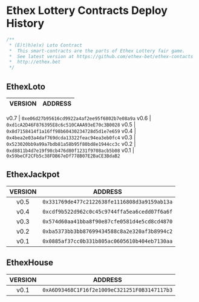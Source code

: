 # Ethex Lottery Contracts Deploy History
```javascript
/**
 * (E)t)h)e)x) Loto Contract 
 *  This smart-contracts are the parts of Ethex Lottery fair game.
 *  See latest version at https://github.com/ethex-bet/ethex-contacts 
 *  http://ethex.bet
 */
```
## EthexLoto

VERSION | ADDRESS
:------:|:------:

v0.7 | ```0xe06d27b95616cd9922a4af2ee95f6802b7e08a9a```
v0.6 | ```0xd1cA2D46F876395E8c6c510CAAA93eE70c3B0028```
v0.5 | ```0x8d7158414f1a16ff98b60430234728d5d1e7e659```
v0.4 | ```0x4bea2e03a4daf769dcda13322feac94ea3eb0fc4```
v0.3 | ```0x523020bb9a99a7bdb81a58b95f80bd8e1944cc3c```
v0.2 | ```0xd8811b4d7e19f98cb476d80f1231f9708acb5b08```
v0.1 | ```0x59beCF2CFb5c38FDB67eDf778B07E2BaCE3BdaB2```

## EthexJackpot

VERSION | ADDRESS
:------:|:------:
v0.5 | ```0x331769de477c2122638fe1116808d3a9159ab13a```
v0.4 | ```0xcdf9b522d962c0c45c9744ffa5ea6cedd07f6a6f```
v0.3 | ```0x574d60aa41bba8f90e87cfe0581d4e5cd8cd4870```
v0.2 | ```0xba5373bb3bb87699434588c8a2e320af3b8994c2```
v0.1 | ```0x0885af37cc0b331b805ac0605610b404eb7130aa```

## EthexHouse

VERSION | ADDRESS
:------:|:------:
v0.1 | ```0xA6D93468C1F16f2e1009eC321251F0B3147117b3```
